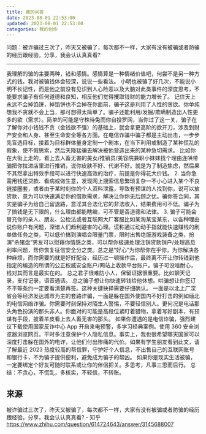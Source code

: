 ```yaml
---
title: 我的问答
date: 2023-08-01 22:53:00
updated: 2023-08-01 22:53:00
categories: 我的创作
---
```


问题：被诈骗过三次了，昨天又被骗了，每次都不一样，大家有没有被骗或者防骗的经历跟经验，分享，我会认认真真看?

- - -

我理解的骗的主要两种，钱和感情。感情算是一种情绪价值吧，何尝不是另一种方式的钱。我对被骗钱体会较深，说说一些看法。
小明也被骗了好几次，不能说小明不长记性，而是他之前没有见识到人心险恶以及大脑对此类事件的深度思考，不能要求骗子有任何道德和良知，相反他们觉得攫取钱财的能力增长了。
记住天上永远不会掉馅饼，掉馅饼也不会掉在你面前，骗子这是利用了人性的贪欲。你单纯想我不贪就不会上当，那可想得太简单了。骗子还能利用/发掘/欺瞒制造出人性更多的欲（需求）。简单的可能是守株待兔而你自投罗网，当你过了这一关，骗子在了解你对小钱钱不贪（金钱欲不强）的基础上，就会拿更高阶的欲开刀，涉及到财产安全和人身、甚至生命安全等各方面。在电信诈骗中骗子都是主动出击，一步步先盲选目标，接着为目标群体量身定制一个剧本，在当下利用或制造了某种慌乱的假象，使不假思索，然后天降猛骗去解决被他营造出来的某种急切需求。
比如你在大街上走的，看上去人畜无害的美女/推销员/美容院兼职小妹妹找个理由连哄带骗把你拉进店里进行推销，说你皮肤不好、代谢不好。就是为了制造焦虑，然后果不其然拿出特效手段可以进行快速高效的治疗，前提是你得花大价钱。
2. 当你急需用钱还贷款、看病或做生意，发现网上搜索信息繁琐复杂一不小心进入某个不良链接圈套，或者由于某时刻你的个人资料泄露，导致有预谋的人找到你，说可以放贷款，意为可以快速满足你的借款需求，解决让你你无后顾之忧。骗你签合同，其实是骗子为给自己留退路，意淫其合法化它的非法收入，结果费用可不低。骗子为了搞钱是无下限的，什么理由都能瞎编，可不管是否道德和法律。
3. 骗子可能会冒充你的亲人、朋友、公检法或者互联网大厂客服比如某淘某宝某东，以各种理由说你账户有问题，深谙人们趋利避害的心理。谎称通过动动手指就能快速赚钱的刷单做任务之类，可以低价搞到演唱会限量门票，限时出售绝版游戏装备之类，扮演“杀猪盘”男友可以慰藉你情感之类，可以帮你极速处理注销贷款销户/处理高息利率问题，帮你恢复征信安全分之类。总之是“好心”为你帮你在乎你，为你解决各种麻烦，而你需要的就是好好配合，经历过一顿操作后，最终离不开让你转钱到他指定的编造的所谓的公正权威安全账户/网站上收款平台账户。骗子可没啥耐心，钱对其而言是最实在的。
总之君子很难防小人，保留证据很重要。比如聊天记录，支付记录，语音通话。
总之骗子想让你快速转钱给他休想。哄骗想让你签订不平等条约一定要看清楚再签。这种关键抉择需要仔细确认。
一面是以北上广深省会等经济发达城市为主的套路诈骗，一面是躲在国外使国内不好打击的例如缅北的电信网络诈骗。你需要时刻保持对陌生人警惕，不要轻信别人。更何况是电话那头角色扮演的那头非人。你面对的可能是高段位紧盯着猎物，拿着写好剧本，有预谋有手段，披着羊皮看上去人畜无害的那头。
如果你遭遇的是电信诈骗，强烈建议下载使用国家反诈中心 App 开启来电预警，多学习经典案例。使用 360 安全浏览器浏览网页。平时多注意保护个人隐私信息。事实上，我也很希望哪天国家可以深度打击躲在国外的电诈，让他们付出惨痛的代价。如果有学生朋友看到此文，请了解最近 2023 热度较高的帮信罪，守护好个人信息，不出售自己的互联网账号和银行卡，不为骗子提供便利，避免成为骗子的帮凶。
如果你是现实生活被骗，一定要绑定个好友可随时联系或让你的伴侣把关。多思考，凡事三思而后行。
总结：不贪心，不慌乱，多核实，不轻信，不转账。

## 来源

被诈骗过三次了，昨天又被骗了，每次都不一样，大家有没有被骗或者防骗的经历跟经验，分享，我会认认真真看? - 知乎
<https://www.zhihu.com/question/614724643/answer/3145688007>
